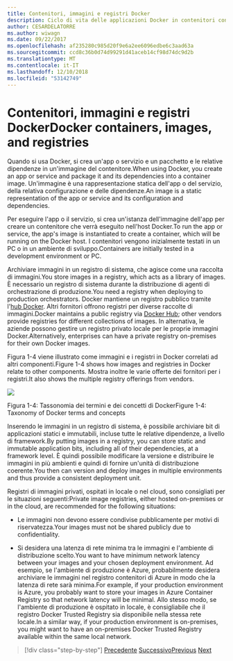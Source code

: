 ```yaml
---
title: Contenitori, immagini e registri Docker
description: Ciclo di vita delle applicazioni Docker in contenitori con piattaforma e strumenti Microsoft
author: CESARDELATORRE
ms.author: wiwagn
ms.date: 09/22/2017
ms.openlocfilehash: af235280c985d20f9e6a2ee6096edbe6c3aad63a
ms.sourcegitcommit: ccd8c36b0d74d99291d41aceb14cf98d74dc9d2b
ms.translationtype: MT
ms.contentlocale: it-IT
ms.lasthandoff: 12/10/2018
ms.locfileid: "53142749"
---
```

# <a name="docker-containers-images-and-registries"></a><span data-ttu-id="7f15b-103">Contenitori, immagini e registri Docker</span><span class="sxs-lookup"><span data-stu-id="7f15b-103">Docker containers, images, and registries</span></span>

<span data-ttu-id="7f15b-104">Quando si usa Docker, si crea un'app o servizio e un pacchetto e le relative dipendenze in un'immagine del contenitore.</span><span class="sxs-lookup"><span data-stu-id="7f15b-104">When using Docker, you create an app or service and package it and its dependencies into a container image.</span></span> <span data-ttu-id="7f15b-105">Un'immagine è una rappresentazione statica dell'app o del servizio, della relativa configurazione e delle dipendenze.</span><span class="sxs-lookup"><span data-stu-id="7f15b-105">An image is a static representation of the app or service and its configuration and dependencies.</span></span>

<span data-ttu-id="7f15b-106">Per eseguire l'app o il servizio, si crea un'istanza dell'immagine dell'app per creare un contenitore che verrà eseguito nell'host Docker.</span><span class="sxs-lookup"><span data-stu-id="7f15b-106">To run the app or service, the app's image is instantiated to create a container, which will be running on the Docker host.</span></span> <span data-ttu-id="7f15b-107">I contenitori vengono inizialmente testati in un PC o in un ambiente di sviluppo.</span><span class="sxs-lookup"><span data-stu-id="7f15b-107">Containers are initially tested in a development environment or PC.</span></span>

<span data-ttu-id="7f15b-108">Archiviare immagini in un registro di sistema, che agisce come una raccolta di immagini.</span><span class="sxs-lookup"><span data-stu-id="7f15b-108">You store images in a registry, which acts as a library of images.</span></span> <span data-ttu-id="7f15b-109">È necessario un registro di sistema durante la distribuzione di agenti di orchestrazione di produzione.</span><span class="sxs-lookup"><span data-stu-id="7f15b-109">You need a registry when deploying to production orchestrators.</span></span> <span data-ttu-id="7f15b-110">Docker mantiene un registro pubblico tramite l'[hub Docker](https://hub.docker.com/). Altri fornitori offrono registri per diverse raccolte di immagini.</span><span class="sxs-lookup"><span data-stu-id="7f15b-110">Docker maintains a public registry via [Docker Hub](https://hub.docker.com/); other vendors provide registries for different collections of images.</span></span> <span data-ttu-id="7f15b-111">In alternativa, le aziende possono gestire un registro privato locale per le proprie immagini Docker.</span><span class="sxs-lookup"><span data-stu-id="7f15b-111">Alternatively, enterprises can have a private registry on-premises for their own Docker images.</span></span>

<span data-ttu-id="7f15b-112">Figura 1-4 viene illustrato come immagini e i registri in Docker correlati ad altri componenti.</span><span class="sxs-lookup"><span data-stu-id="7f15b-112">Figure 1-4 shows how images and registries in Docker relate to other components.</span></span> <span data-ttu-id="7f15b-113">Mostra inoltre le varie offerte dei fornitori per i registri.</span><span class="sxs-lookup"><span data-stu-id="7f15b-113">It also shows the multiple registry offerings from vendors.</span></span>

![](./media/image4.png)

<span data-ttu-id="7f15b-114">Figura 1-4: Tassonomia dei termini e dei concetti di Docker</span><span class="sxs-lookup"><span data-stu-id="7f15b-114">Figure 1-4: Taxonomy of Docker terms and concepts</span></span>

<span data-ttu-id="7f15b-115">Inserendo le immagini in un registro di sistema, è possibile archiviare bit di applicazioni statici e immutabili, incluse tutte le relative dipendenze, a livello di framework.</span><span class="sxs-lookup"><span data-stu-id="7f15b-115">By putting images in a registry, you can store static and immutable application bits, including all of their dependencies, at a framework level.</span></span> <span data-ttu-id="7f15b-116">È quindi possibile modificare la versione e distribuire le immagini in più ambienti e quindi di fornire un'unità di distribuzione coerente.</span><span class="sxs-lookup"><span data-stu-id="7f15b-116">You then can version and deploy images in multiple environments and thus provide a consistent deployment unit.</span></span>

<span data-ttu-id="7f15b-117">Registri di immagini privati, ospitati in locale o nel cloud, sono consigliati per le situazioni seguenti:</span><span class="sxs-lookup"><span data-stu-id="7f15b-117">Private image registries, either hosted on-premises or in the cloud, are recommended for the following situations:</span></span>

-   <span data-ttu-id="7f15b-118">Le immagini non devono essere condivise pubblicamente per motivi di riservatezza.</span><span class="sxs-lookup"><span data-stu-id="7f15b-118">Your images must not be shared publicly due to confidentiality.</span></span>

-   <span data-ttu-id="7f15b-119">Si desidera una latenza di rete minima tra le immagini e l'ambiente di distribuzione scelto.</span><span class="sxs-lookup"><span data-stu-id="7f15b-119">You want to have minimum network latency between your images and your chosen deployment environment.</span></span> <span data-ttu-id="7f15b-120">Ad esempio, se l'ambiente di produzione è Azure, probabilmente desidera archiviare le immagini nel registro contenitori di Azure in modo che la latenza di rete sarà minima.</span><span class="sxs-lookup"><span data-stu-id="7f15b-120">For example, if your production environment is Azure, you probably want to store your images in Azure Container Registry so that network latency will be minimal.</span></span> <span data-ttu-id="7f15b-121">Allo stesso modo, se l'ambiente di produzione è ospitato in locale, è consigliabile che il registro Docker Trusted Registry sia disponibile nella stessa rete locale.</span><span class="sxs-lookup"><span data-stu-id="7f15b-121">In a similar way, if your production environment is on-premises, you might want to have an on-premises Docker Trusted Registry available within the same local network.</span></span>

>[!div class="step-by-step"]
><span data-ttu-id="7f15b-122">[Precedente](docker-terminology.md)
>[Successivo](Docker-application-lifecycle/index.md)</span><span class="sxs-lookup"><span data-stu-id="7f15b-122">[Previous](docker-terminology.md)
[Next](Docker-application-lifecycle/index.md)</span></span>
